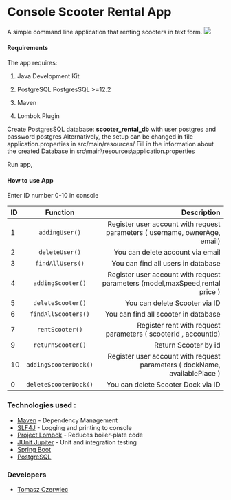 # Console Scooter Rental App
A simple command line application that renting scooters in text form.
![](https://www.komputronik.pl/informacje/wp-content/uploads/2019/01/Hulajnoga-elektryczna-jak-wybra%C4%87.jpg)

#### Requirements
The app requires:

1. Java Development Kit

2. PostgreSQL PostgresSQL >=12.2

3. Maven

4. Lombok Plugin

Create PostgresSQL database: **scooter_rental_db**
with user postgres and password postgres
Alternatively, the setup can be changed in file application.properties in src/main/resources/
Fill in the information about the created Database in 
src\main\resources\application.properties

Run app,

#### How to use App

Enter ID number 0-10 in console

| ID  | Function |	Description |
| :------------ |:---------------:| -----:|
| 1 |`addingUser()` | Register user account with request parameters ( username, ownerAge, email)|
| 2 | `deleteUser()`| You can delete account via email  |
| 3 | `findAllUsers()`| You can find all users in database |
| 4 | `addingScooter()`| Register user account with request parameters (model,maxSpeed,rental price  ) |
| 5 | `deleteScooter()`|You can delete Scooter via ID  |
| 6| `findAllScooters()`| You can find all scooter in database |
| 7 | `rentScooter()`| Register rent with request parameters ( scooterId , accountId) |
|9 | `returnScooter()`|  Return Scooter by id |
|10| `addingScooterDock()`| Register user account with request parameters ( dockName, availablePlace ) |
|0 | `deleteScooterDock()`| You can delete Scooter Dock via ID|


### Technologies used :

* [Maven](https://maven.apache.org/) - Dependency Management
* [SLF4J](http://www.slf4j.org/) - Logging and printing to console
* [Project Lombok](https://projectlombok.org/) - Reduces boiler-plate code
* [JUnit Jupiter](https://junit.org/junit5/) - Unit and integration testing
* [Spring Boot](https://spring.io/projects/spring-boot) 
* [PostgreSQL](https://www.postgresql.org/)

### Developers
* [Tomasz Czerwiec](https://github.com/Termoss)